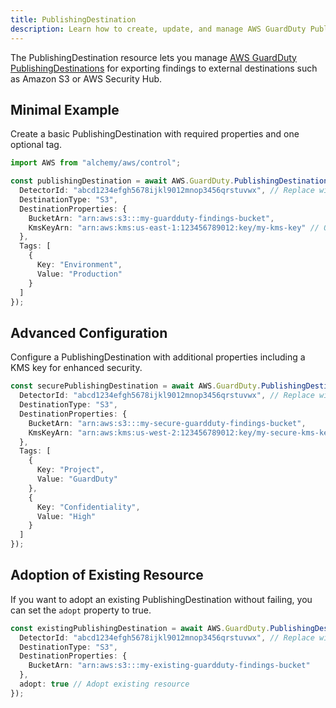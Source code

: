 ```yaml
---
title: PublishingDestination
description: Learn how to create, update, and manage AWS GuardDuty PublishingDestinations using Alchemy Cloud Control.
---
```



The PublishingDestination resource lets you manage [AWS GuardDuty PublishingDestinations](https://docs.aws.amazon.com/guardduty/latest/userguide/) for exporting findings to external destinations such as Amazon S3 or AWS Security Hub.

## Minimal Example

Create a basic PublishingDestination with required properties and one optional tag.

```ts
import AWS from "alchemy/aws/control";

const publishingDestination = await AWS.GuardDuty.PublishingDestination("MyPublishingDestination", {
  DetectorId: "abcd1234efgh5678ijkl9012mnop3456qrstuvwx", // Replace with your actual detector ID
  DestinationType: "S3",
  DestinationProperties: {
    BucketArn: "arn:aws:s3:::my-guardduty-findings-bucket",
    KmsKeyArn: "arn:aws:kms:us-east-1:123456789012:key/my-kms-key" // Optional, if using KMS
  },
  Tags: [
    {
      Key: "Environment",
      Value: "Production"
    }
  ]
});
```

## Advanced Configuration

Configure a PublishingDestination with additional properties including a KMS key for enhanced security.

```ts
const securePublishingDestination = await AWS.GuardDuty.PublishingDestination("SecurePublishingDestination", {
  DetectorId: "abcd1234efgh5678ijkl9012mnop3456qrstuvwx", // Replace with your actual detector ID
  DestinationType: "S3",
  DestinationProperties: {
    BucketArn: "arn:aws:s3:::my-secure-guardduty-findings-bucket",
    KmsKeyArn: "arn:aws:kms:us-west-2:123456789012:key/my-secure-kms-key" // Specify KMS key for encryption
  },
  Tags: [
    {
      Key: "Project",
      Value: "GuardDuty"
    },
    {
      Key: "Confidentiality",
      Value: "High"
    }
  ]
});
```

## Adoption of Existing Resource

If you want to adopt an existing PublishingDestination without failing, you can set the `adopt` property to true.

```ts
const existingPublishingDestination = await AWS.GuardDuty.PublishingDestination("AdoptExistingDestination", {
  DetectorId: "abcd1234efgh5678ijkl9012mnop3456qrstuvwx", // Replace with your actual detector ID
  DestinationType: "S3",
  DestinationProperties: {
    BucketArn: "arn:aws:s3:::my-existing-guardduty-findings-bucket"
  },
  adopt: true // Adopt existing resource
});
```
